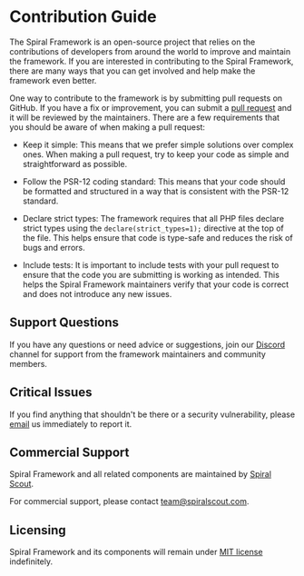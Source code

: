 # Contribution Guide

The Spiral Framework is an open-source project that relies on the contributions of developers from around the world to improve and maintain the framework. 
If you are interested in contributing to the Spiral Framework, there are many ways that you can get involved and help make the framework even better.

One way to contribute to the framework is by submitting pull requests on GitHub. 
If you have a fix or improvement, you can submit a [pull request](https://github.com/spiral/framework/pulls) and it will be reviewed by the maintainers. 
There are a few requirements that you should be aware of when making a pull request:

- Keep it simple: This means that we prefer simple solutions over complex ones. When making a pull request, try to keep your code as simple and straightforward as possible.

- Follow the PSR-12 coding standard: This means that your code should be formatted and structured in a way that is consistent with the PSR-12 standard.

- Declare strict types: The framework requires that all PHP files declare strict types using the `declare(strict_types=1);` directive at the top of the file. This helps ensure that code is type-safe and reduces the risk of bugs and errors.

- Include tests: It is important to include tests with your pull request to ensure that the code you are submitting is working as intended. This helps the Spiral Framework maintainers verify that your code is correct and does not introduce any new issues.

## Support Questions

If you have any questions or need advice or suggestions, join our [Discord](https://discord.gg/TFeEmCs) channel for support from the framework maintainers and community members.

## Critical Issues

If you find anything that shouldn't be there or a security vulnerability, please [email](mailto:team@spiralscout.com) us immediately to report it.

## Commercial Support

Spiral Framework and all related components are maintained by [Spiral Scout](https://spiralscout.com/). 

For commercial support, please contact [team@spiralscout.com](mailto:team@spiralscout.com).

## Licensing

Spiral Framework and its components will remain under [MIT license](/license.md) indefinitely.
